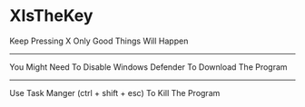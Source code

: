 # XIsTheKey
Keep Pressing X Only Good Things Will Happen

***

You Might Need To Disable Windows Defender To Download The Program

***

Use Task Manger (ctrl + shift + esc) To Kill The Program
